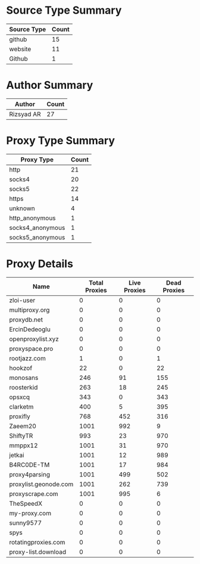 # Source Type Summary

| Source Type | Count |
|-------------|-------|
| github | 15 |
| website | 11 |
| Github | 1 |


# Author Summary

| Author | Count |
|--------|-------|
| Rizsyad AR | 27 |


# Proxy Type Summary

| Proxy Type | Count |
|------------|-------|
| http | 21 |
| socks4 | 20 |
| socks5 | 22 |
| https | 14 |
| unknown | 4 |
| http_anonymous | 1 |
| socks4_anonymous | 1 |
| socks5_anonymous | 1 |


# Proxy Details

| Name | Total Proxies | Live Proxies | Dead Proxies |
|------|---------------|--------------|---------------|
| zloi-user | 0 | 0 | 0 |
| multiproxy.org | 0 | 0 | 0 |
| proxydb.net | 0 | 0 | 0 |
| ErcinDedeoglu | 0 | 0 | 0 |
| openproxylist.xyz | 0 | 0 | 0 |
| proxyspace.pro | 0 | 0 | 0 |
| rootjazz.com | 1 | 0 | 1 |
| hookzof | 22 | 0 | 22 |
| monosans | 246 | 91 | 155 |
| roosterkid | 263 | 18 | 245 |
| opsxcq | 343 | 0 | 343 |
| clarketm | 400 | 5 | 395 |
| proxifly | 768 | 452 | 316 |
| Zaeem20 | 1001 | 992 | 9 |
| ShiftyTR | 993 | 23 | 970 |
| mmppx12 | 1001 | 31 | 970 |
| jetkai | 1001 | 12 | 989 |
| B4RC0DE-TM | 1001 | 17 | 984 |
| proxy4parsing | 1001 | 499 | 502 |
| proxylist.geonode.com | 1001 | 262 | 739 |
| proxyscrape.com | 1001 | 995 | 6 |
| TheSpeedX | 0 | 0 | 0 |
| my-proxy.com | 0 | 0 | 0 |
| sunny9577 | 0 | 0 | 0 |
| spys | 0 | 0 | 0 |
| rotatingproxies.com | 0 | 0 | 0 |
| proxy-list.download | 0 | 0 | 0 |
